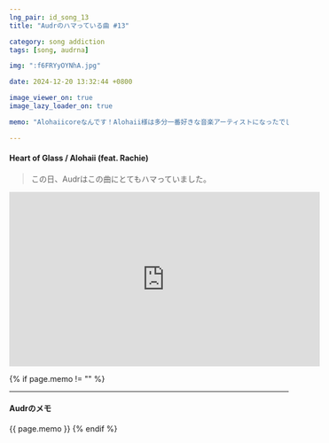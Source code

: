 ```yaml
---
lng_pair: id_song_13
title: "Audrのハマっている曲 #13"

category: song addiction
tags: [song, audrna]

img: ":f6FRYyOYNhA.jpg"

date: 2024-12-20 13:32:44 +0800

image_viewer_on: true
image_lazy_loader_on: true

memo: "Alohaiicoreなんです！Alohaii様は多分一番好きな音楽アーティストになったでしょう…あと、今日はこの少し前に見つけた曲のMVがアップロードされました！"

---
```


<!-- outline-start -->
#### Heart of Glass / Alohaii (feat. Rachie)
<!-- outline-end -->

> この日、Audrはこの曲にとてもハマっていました。

<iframe
  width="560"
  height="315"
  src="https://www.youtube.com/embed/f6FRYyOYNhA"
  title="YouTube video player"
  frameborder="0"
  allow="accelerometer; clipboard-write; encrypted-media; gyroscope; picture-in-picture; web-share"
  referrerpolicy="strict-origin-when-cross-origin"
  allowfullscreen
  data-align="center"
></iframe>

{% if page.memo != "" %}
<hr>

#### Audrのメモ

{{ page.memo }}
{% endif %}

